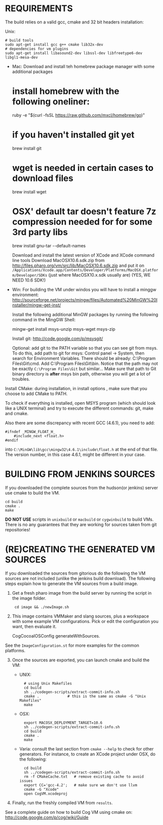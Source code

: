REQUIREMENTS
============

The build relies on a valid gcc, cmake and 32 bit headers installation:

Unix:
    
	# build tools
	sudo apt-get install gcc g++ cmake lib32x-dev
    # dependencies for vm plugins
    sudo apt-get install libasound2-dev libssl-dev libfreetype6-dev libgl1-mesa-dev

- Mac:
  Download and install teh homebrew package manager with some additional packages

	# install homebrew with the following oneliner:
	ruby -e "$(curl -fsSL https://raw.github.com/mxcl/homebrew/go)"
	 # if you haven't installed git yet
	brew install git
	# wget is needed in certain cases to download files
	brew install wget
	# OSX' default tar doesn't feature 7z compression needed for for some 3rd party libs
	brew install gnu-tar --default-names

  Download and install the latest version of XCode and XCode command line tools
  Download MacOSX10.6.sdk.zip from <http://files.pharo.org/vm/src/lib/MacOSX10.6.sdk.zip> and put it on
  `/Applications/Xcode.app/Contents/Developer/Platforms/MacOSX.platform/Developer/SDKs` (just where MacOSX10.x.sdk usually are)
  (YES, WE NEED 10.6 SDK!)

- Win:
  For building the VM under windos you will have to install a minggw
  environment: http://sourceforge.net/projects/mingw/files/Automated%20MinGW%20Installer/mingw-get-inst/

  Install the following additional MinGW packages by running the following command in the MingGW Shell:
  
	mingw-get install msys-unzip msys-wget msys-zip

  Install git: http://code.google.com/p/msysgit/

  Optional: add git to the PATH variable so that you can see git from msys. To do this, add path to git for msys: Control panel -> System, then search for Environment Variables. There should be already: C:\Program Files\Git\cmd. Add C:\Program Files\Git\bin. Notice that the path may not be exactly `C:\Program Files\Git` but similar…
  Make sure that path to Git binary directory is **after** msys bin path, otherwise you will get a lot of troubles.

Install CMake: during installation, in install options , make sure that you choose to add CMake to PATH.

To check if everything is installed, open MSYS program (which should look like a UNIX terminal) and try to execute the different commands: git, make and cmake.

Also there are some discrepancy with recent GCC (4.6.1), you need to add:

	#ifndef _MINGW_FLOAT_H_
		#include_next <float.h>
	#endif

into `C:\MinGW\lib\gcc\mingw32\4.6.1\include\float.h` at the end of that file.
The version number, in this case 4.6.1, might be different in your case.


BUILDING FROM JENKINS SOURCES
=============================

If you downloaded the complete sources from the hudson(or jenkins) server use cmake
to build the VM.

    cd build
    cmake .
    make

**DO NOT USE** scripts in `unixbuild` or `macbuild` or `cygwinbuild` to build VMs.
There is no any guarantees that they are working for sources taken from git repositories!


(RE)CREATING THE GENERATED VM SOURCES
=====================================

If you downloaded the sources from gitorious do the following the VM sources
are not included (unlike the jenkins build download). The following steps
explain how to generate the VM sources from a build image.

1. Get a fresh pharo image from the build server by running the script in
the image folder.

        cd image && ./newImage.sh


2. This image contains VMMaker and slang sources, plus a workspace with some
example VM configurations.
Pick or edit the configuration you want, then evaluate it.

	CogCocoaIOSConfig generateWithSources.

See the `ImageConfiguration.st` for more examples for the common platforms.


3. Once the sources are exported, you can launch cmake and build the VM:

    - UNIX:

            # using Unix Makefiles
            cd build
            sh ../codegen-scripts/extract-commit-info.sh
            cmake .             # this is the same as cmake -G "Unix Makefiles"
            make

    - OSX:

            export MACOSX_DEPLOYMENT_TARGET=10.6
            sh ../codegen-scripts/extract-commit-info.sh
            cd build
            cmake .
            make

    - Varia: consult the last section from `cmake --help` to check for other
    generators. For instance, to create an XCode project under OSX, do the following:

            cd build
            sh ../codegen-scripts/extract-commit-info.sh
            rm -f CMakeCache.txt   # remove existing cache to avoid issues
            export CC='gcc-4.2';   # make sure we don't use llvm
            cmake -G "Xcode"
            open CogVM.xcodeproj


4. Finally, run the freshly compiled VM from `results`.


See a complete guide on how to build Cog VM using cmake on:
http://code.google.com/p/cog/wiki/Guide

